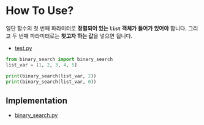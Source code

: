 # How To Use?
일단 함수의 첫 번째 파라미터로 **정렬되어 있는 `list` 객체가 들어가 있어야** 합니다. 그리고 두 번째 파라미터로는 **찾고자 하는 값**을 넣으면 됩니다.

- [test.py](https://github.com/JustKode/python-algorithm/blob/master/1.Binary_Search/test.py)

```python
from binary_search import binary_search
list_var = [1, 2, 3, 4, 5]

print(binary_search(list_var, 2))
print(binary_search(list_var, 0))
```

## Implementation
- [binary_search.py](https://github.com/JustKode/python-algorithm/blob/master/1.Binary_Search/binary_search.py)